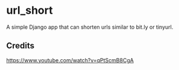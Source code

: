 # url_short

A simple Django app that can shorten urls similar to bit.ly or tinyurl.

## Credits

https://www.youtube.com/watch?v=qPtScmB8CgA
